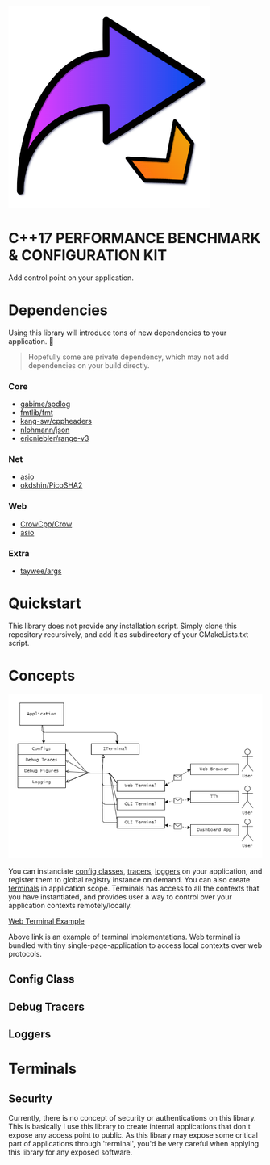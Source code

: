 ![Logo Image](modules/web/public/logo.png)

# C++17 PERFORMANCE BENCHMARK & CONFIGURATION KIT

Add control point on your application.

# Dependencies

Using this library will introduce tons of new dependencies to your application. 🤣

> Hopefully some are private dependency, which may not add dependencies on your build directly.

### Core

- [gabime/spdlog](https://github.com/gabime/spdlog.git)
- [fmtlib/fmt](https://github.com/fmtlib/fmt)
- [kang-sw/cppheaders](https://github.com/kang-sw/cppheaders)
- [nlohmann/json](https://github.com/nlohmann/json)
- [ericniebler/range-v3](https://github.com/ericniebler/range-v3)

### Net

- [asio](https://think-async.com/Asio/)
- [okdshin/PicoSHA2](https://github.com/okdshin/PicoSHA2)

### Web

- [CrowCpp/Crow](https://github.com/CrowCpp/Crow)
- [asio](https://think-async.com/Asio/)

### Extra

- [taywee/args](https://github.com/Taywee/args)

# Quickstart

This library does not provide any installation script. Simply clone this repository recursively, and add it as subdirectory of your CMakeLists.txt script.

# Concepts

![](doc/concepts.png)

You can instanciate [config classes](#config-class), [tracers](#debug-tracers), [loggers](#loggers) on your application, and register them to global registry instance on demand. You can also create [terminals](#terminals) in application scope. Terminals has access to all the contexts that you have instantiated, and provides user a way to control over your application contexts remotely/locally.

[Web Terminal Example](doc/web-term-example.jpeg)

Above link is an example of terminal implementations. Web terminal is bundled with tiny single-page-application to access local contexts over web protocols.

## Config Class

## Debug Tracers

## Loggers

# Terminals

## Security

Currently, there is no concept of security or authentications on this library. This is basically I use this library to create internal applications that don't expose any access point to public. As this library may expose some critical part of applications through 'terminal', you'd be very careful when applying this library for any exposed software.

